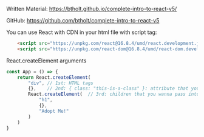 
Written Material: https://btholt.github.io/complete-intro-to-react-v5/

GitHub: https://github.com/btholt/complete-intro-to-react-v5


You can use React with CDN in your html file with script tag:

```html
    <script src="https://unpkg.com/react@16.8.4/umd/react.development.js"></script>
    <script src="https://unpkg.com/react-dom@16.8.4/umd/react-dom.development.js"></script>
```

React.createElement arguments

```javascript
const App = () => {
    return React.createElement(
        "div", // 1st: HTML tags
        {},    // 2nd: { class: "this-is-a-class" }: attribute that you wanna give to the component
        React.createElement(  // 3rd: children that you wanna pass into the element
            "h1",
            {},
            "Adopt Me!"
        )
    )
}
```